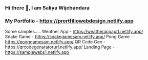 ###                          													       Hi there 👋, I am Saliya Wijebandara

### My Portfolio - https://prortfiliowebdesign.netlify.app
Some samples.....
Weather App - https://weatherappapi1.netlify.app/ <br>
Snake Game - https://snakegamesam.netlify.app/
Pong Game - https://ponggamesam.netlify.app/
QR Code Gen - https://qrcodegenaratorurl.netlify.app/
Landing Page - https://samplewebs1.netlify.app
<!--
**saliya1000/saliya1000** is a ✨ _special_ ✨ repository because its `README.md` (this file) appears on your GitHub profile.

Here are some ideas to get you started:

- 🔭 I’m currently working on ...
- 🌱 I’m currently learning ...
- 👯 I’m looking to collaborate on ...
- 🤔 I’m looking for help with ...
- 💬 Ask me about ...
- 📫 How to reach me: ...
- 😄 Pronouns: ...
- ⚡ Fun fact: ...
-->
